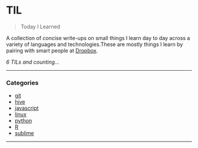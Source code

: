 # TIL

> Today I Learned

A collection of concise write-ups on small things I learn day to day across a
variety of languages and technologies.These are mostly things I learn by pairing with
smart people at [Dropbox](http://dropbox.com/).

_6 TILs and counting..._

---

### Categories

* [git](#git)
* [hive](#hive)
* [javascript](#git)
* [linux](#linux)
* [python](#python)
* [R](#R)
* [sublime](#sublime)

---


